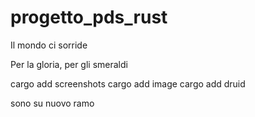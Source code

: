 # progetto_pds_rust

Il mondo ci sorride

Per la gloria, per gli smeraldi

cargo add screenshots
cargo add image
cargo add druid

sono su nuovo ramo
